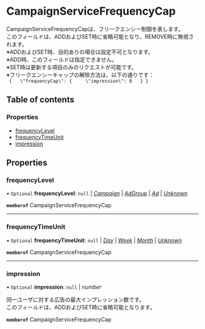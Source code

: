 # CampaignServiceFrequencyCap


<div lang=\"ja\"> CampaignServiceFrequencyCapは、フリークエンシー制御を表します。<br> このフィールドは、ADDおよびSET時に省略可能となり、REMOVE時に無視されます。<br> ※ADDおよびSET時、目的ありの場合は設定不可となります。<br> ※ADD時、このフィールドは指定できません。<br> ※SET時は更新する項目のみのリクエストが可能です。<br> ※フリークエンシーキャップの解除方法は、以下の通りです： </div>  <code> {   \"frequencyCap\": {     \"impression\": 0   } } </code>

## Table of contents

### Properties

- [frequencyLevel](campaignservicefrequencycap.md#frequencylevel)
- [frequencyTimeUnit](campaignservicefrequencycap.md#frequencytimeunit)
- [impression](campaignservicefrequencycap.md#impression)

## Properties

### frequencyLevel

• `Optional` **frequencyLevel**: ``null`` \| [*Campaign*](./enums/campaignservicefrequencylevel.md#campaign) \| [*AdGroup*](./enums/campaignservicefrequencylevel.md#adgroup) \| [*Ad*](./enums/campaignservicefrequencylevel.md#ad) \| [*Unknown*](./enums/campaignservicefrequencylevel.md#unknown)

**`memberof`** CampaignServiceFrequencyCap

___

### frequencyTimeUnit

• `Optional` **frequencyTimeUnit**: ``null`` \| [*Day*](./enums/campaignservicefrequencytimeunit.md#day) \| [*Week*](./enums/campaignservicefrequencytimeunit.md#week) \| [*Month*](./enums/campaignservicefrequencytimeunit.md#month) \| [*Unknown*](./enums/campaignservicefrequencytimeunit.md#unknown)

**`memberof`** CampaignServiceFrequencyCap

___

### impression

• `Optional` **impression**: ``null`` \| *number*

<div lang=\"ja\"> 同一ユーザに対する広告の最大インプレッション数です。<br> このフィールドは、ADDおよびSET時に省略可能となります。 </div> 

**`memberof`** CampaignServiceFrequencyCap
